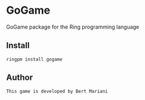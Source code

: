 # GoGame

GoGame package for the Ring programming language

## Install

	ringpm install gogame

## Author

	This game is developed by Bert Mariani